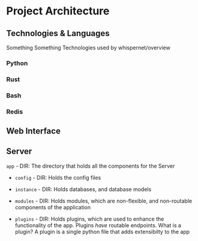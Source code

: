 # Project Architecture

## Technologies & Languages

Something Something Technologies used by whispernet/overview

### Python

### Rust

### Bash


### Redis





## Web Interface

## Server
`app` - DIR: The directory that holds all the components for the Server

- `config` - DIR: Holds the config files


- `instance` - DIR: Holds databases, and database models


- `modules` - DIR: Holds modules, which are non-flexible, and non-routable components of the application


- `plugins` - DIR: Holds plugins, which are used to enhance the functionality of the app. Plugins *have* routable endpoints.
    What is a plugin? A plugin is a single python file that adds extensibilty to the app

